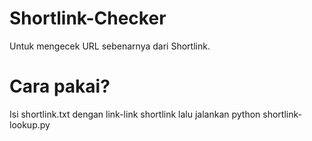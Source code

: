 # Shortlink-Checker
Untuk mengecek URL sebenarnya dari Shortlink.
# Cara pakai?
Isi shortlink.txt dengan link-link shortlink lalu jalankan python shortlink-lookup.py
